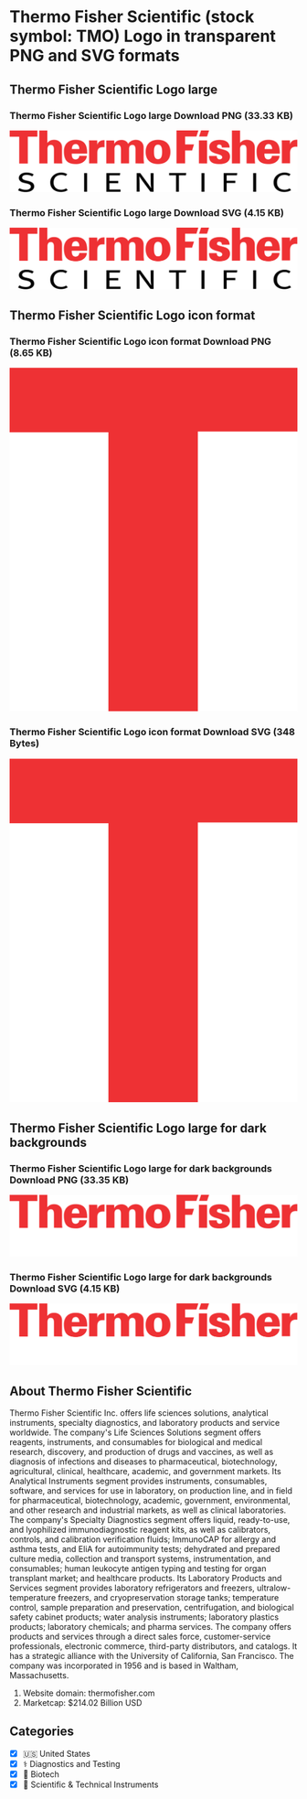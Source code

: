# Thermo Fisher Scientific (stock symbol: TMO) Logo in transparent PNG and SVG formats

## Thermo Fisher Scientific Logo large

### Thermo Fisher Scientific Logo large Download PNG (33.33 KB)

![Thermo Fisher Scientific Logo large Download PNG (33.33 KB)](/img/orig/TMO_BIG-fba60617.png)

### Thermo Fisher Scientific Logo large Download SVG (4.15 KB)

![Thermo Fisher Scientific Logo large Download SVG (4.15 KB)](/img/orig/TMO_BIG-427a2f2f.svg)

## Thermo Fisher Scientific Logo icon format

### Thermo Fisher Scientific Logo icon format Download PNG (8.65 KB)

![Thermo Fisher Scientific Logo icon format Download PNG (8.65 KB)](/img/orig/TMO-dd47efaa.png)

### Thermo Fisher Scientific Logo icon format Download SVG (348 Bytes)

![Thermo Fisher Scientific Logo icon format Download SVG (348 Bytes)](/img/orig/TMO-12a47e32.svg)

## Thermo Fisher Scientific Logo large for dark backgrounds

### Thermo Fisher Scientific Logo large for dark backgrounds Download PNG (33.35 KB)

![Thermo Fisher Scientific Logo large for dark backgrounds Download PNG (33.35 KB)](/img/orig/TMO_BIG.D-337fb2ec.png)

### Thermo Fisher Scientific Logo large for dark backgrounds Download SVG (4.15 KB)

![Thermo Fisher Scientific Logo large for dark backgrounds Download SVG (4.15 KB)](/img/orig/TMO_BIG.D-cfd085ad.svg)

## About Thermo Fisher Scientific

Thermo Fisher Scientific Inc. offers life sciences solutions, analytical instruments, specialty diagnostics, and laboratory products and service worldwide. The company's Life Sciences Solutions segment offers reagents, instruments, and consumables for biological and medical research, discovery, and production of drugs and vaccines, as well as diagnosis of infections and diseases to pharmaceutical, biotechnology, agricultural, clinical, healthcare, academic, and government markets. Its Analytical Instruments segment provides instruments, consumables, software, and services for use in laboratory, on production line, and in field for pharmaceutical, biotechnology, academic, government, environmental, and other research and industrial markets, as well as clinical laboratories. The company's Specialty Diagnostics segment offers liquid, ready-to-use, and lyophilized immunodiagnostic reagent kits, as well as calibrators, controls, and calibration verification fluids; ImmunoCAP for allergy and asthma tests, and EliA for autoimmunity tests; dehydrated and prepared culture media, collection and transport systems, instrumentation, and consumables; human leukocyte antigen typing and testing for organ transplant market; and healthcare products. Its Laboratory Products and Services segment provides laboratory refrigerators and freezers, ultralow-temperature freezers, and cryopreservation storage tanks; temperature control, sample preparation and preservation, centrifugation, and biological safety cabinet products; water analysis instruments; laboratory plastics products; laboratory chemicals; and pharma services. The company offers products and services through a direct sales force, customer-service professionals, electronic commerce, third-party distributors, and catalogs. It has a strategic alliance with the University of California, San Francisco. The company was incorporated in 1956 and is based in Waltham, Massachusetts.

1. Website domain: thermofisher.com
2. Marketcap: $214.02 Billion USD


## Categories
- [x] 🇺🇸 United States
- [x] ⚕️ Diagnostics and Testing
- [x] 🧬 Biotech
- [x] 🔬 Scientific & Technical Instruments
